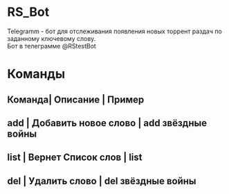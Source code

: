 # RS_Bot
Telegramm - бот для отслеживания появления новых торрент раздач по заданному ключевому слову.  
Бот в телеграмме @RStestBot  
# Команды

Команда| Описание | Пример  
----------------------------------------------
add | Добавить новое слово | add звёздные войны
------------------------------------------------
list | Вернет Список слов | list
-------------------------------------------------
del | Удалить слово | del звёздные войны
--------------------------------------------------
